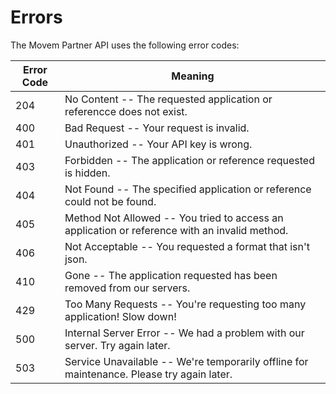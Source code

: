 # Errors

The Movem Partner API uses the following error codes:


Error Code | Meaning
---------- | -------
204 | No Content -- The requested application or referencce does not exist.
400 | Bad Request -- Your request is invalid.
401 | Unauthorized -- Your API key is wrong.
403 | Forbidden -- The application or reference requested is hidden.
404 | Not Found -- The specified application or reference could not be found.
405 | Method Not Allowed -- You tried to access an application or reference with an invalid method.
406 | Not Acceptable -- You requested a format that isn't json.
410 | Gone -- The application requested has been removed from our servers.
429 | Too Many Requests -- You're requesting too many application! Slow down!
500 | Internal Server Error -- We had a problem with our server. Try again later.
503 | Service Unavailable -- We're temporarily offline for maintenance. Please try again later.
